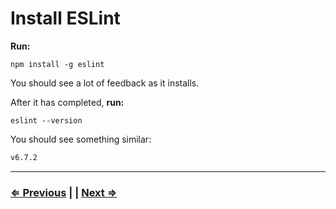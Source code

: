 # Install ESLint

**Run:**

`npm install -g eslint`

You should see a lot of feedback as it installs.

After it has completed,  **run:**

`eslint --version`

You should see something similar:

```bash
v6.7.2
```

---

### [⇐ Previous](7-live-server.md) | | [Next ⇒](9-vscode.md)
